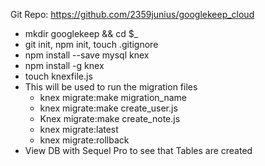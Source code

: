 Git Repo: https://github.com/2359junius/googlekeep_cloud

- mkdir googlekeep && cd $_
- git init, npm init, touch .gitignore
- npm install --save mysql knex
- npm install -g knex
- touch knexfile.js
- This will be used to run the migration files
    - knex migrate:make migration_name
    - knex migrate:make create_user.js
    - Knex migrate:make create_note.js
    - knex migrate:latest 
    - knex migrate:rollback
- View DB with Sequel Pro to see that Tables are created

